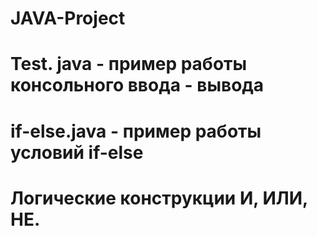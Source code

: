# JAVA-Project
# Test. java - пример работы консольного ввода - вывода
# if-else.java - пример работы условий if-else
# Логические конструкции И, ИЛИ, НЕ.
